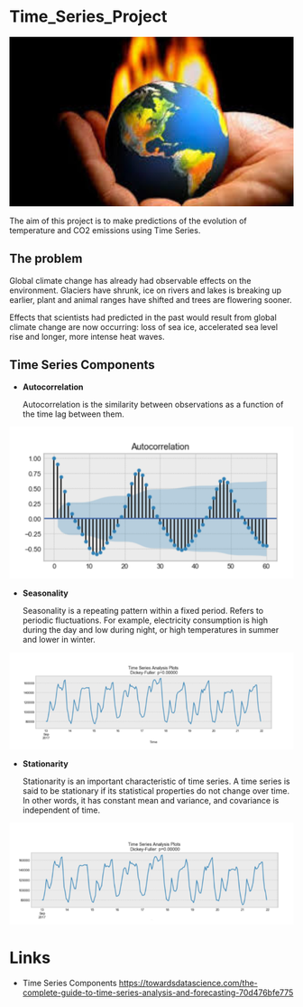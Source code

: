 # Time_Series_Project
<p align="center">
 <img src="https://github.com/AnaAGG/Time_Series_Project/blob/main/Images/main.jpeg" width="600" height="300" >
</p>

The aim of this project is to make predictions of the evolution of temperature and CO2 emissions using Time Series. 

## The problem

Global climate change has already had observable effects on the environment. Glaciers have shrunk, ice on rivers and lakes is breaking up earlier, plant and animal ranges have shifted and trees are flowering sooner.

Effects that scientists had predicted in the past would result from global climate change are now occurring: loss of sea ice, accelerated sea level rise and longer, more intense heat waves.

## **Time Series Components**



- **Autocorrelation**

    Autocorrelation is the similarity between observations as a function of the time lag between them. 

<img src="https://github.com/AnaAGG/Time_Series_Project/blob/main/Images/Correlation.png">

- **Seasonality**

    Seasonality is a repeating pattern within a fixed period. Refers to periodic fluctuations. For example, electricity consumption is high during the day and low during night, or high temperatures in summer and lower in winter.

<img src="https://github.com/AnaAGG/Time_Series_Project/blob/main/Images/Seasonality.png">

- **Stationarity**

    Stationarity is an important characteristic of time series. A time series is said to be stationary if its statistical properties do not change over time. In other words, it has constant mean and variance, and covariance is independent of time.

<img src="https://github.com/AnaAGG/Time_Series_Project/blob/main/Images/Stationarity.png">


# Links

- Time Series Components https://towardsdatascience.com/the-complete-guide-to-time-series-analysis-and-forecasting-70d476bfe775   

